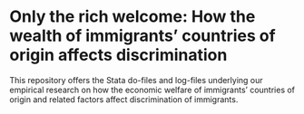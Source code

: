 # Only the rich welcome: How the wealth of immigrants’ countries of origin affects discrimination 
This repository offers the Stata do-files and log-files underlying our empirical research on how the economic welfare of immigrants’ countries of origin and related factors affect discrimination of immigrants.
